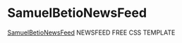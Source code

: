 # SamuelBetioNewsFeed 
[SamuelBetioNewsFeed](https://samuelbetio.github.io/SamuelBetioNewsFeed)
NEWSFEED FREE CSS TEMPLATE
